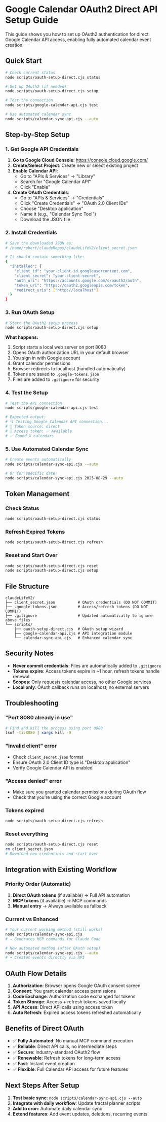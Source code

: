 # Google Calendar OAuth2 Direct API Setup Guide

This guide shows you how to set up OAuth2 authentication for direct Google Calendar API access, enabling fully automated calendar event creation.

## Quick Start

```bash
# Check current status
node scripts/oauth-setup-direct.cjs status

# Set up OAuth2 (if needed)
node scripts/oauth-setup-direct.cjs setup

# Test the connection
node scripts/google-calendar-api.cjs test

# Use automated calendar sync
node scripts/calendar-sync-api.cjs --auto
```

## Step-by-Step Setup

### 1. Get Google API Credentials

1. **Go to Google Cloud Console**: https://console.cloud.google.com/
2. **Create/Select Project**: Create new or select existing project
3. **Enable Calendar API**:
   - Go to "APIs & Services" → "Library"
   - Search for "Google Calendar API"
   - Click "Enable"
4. **Create OAuth Credentials**:
   - Go to "APIs & Services" → "Credentials"
   - Click "Create Credentials" → "OAuth 2.0 Client IDs"
   - Choose "Desktop application"
   - Name it (e.g., "Calendar Sync Tool")
   - Download the JSON file

### 2. Install Credentials

```bash
# Save the downloaded JSON as:
# /home/robert/claudeRepos/claudeLifeV2/client_secret.json

# It should contain something like:
{
  "installed": {
    "client_id": "your-client-id.googleusercontent.com",
    "client_secret": "your-client-secret",
    "auth_uri": "https://accounts.google.com/o/oauth2/auth",
    "token_uri": "https://oauth2.googleapis.com/token",
    "redirect_uris": ["http://localhost"]
  }
}
```

### 3. Run OAuth Setup

```bash
# Start the OAuth2 setup process
node scripts/oauth-setup-direct.cjs setup
```

**What happens:**
1. Script starts a local web server on port 8080
2. Opens OAuth authorization URL in your default browser
3. You sign in with Google account
4. Grant calendar permissions
5. Browser redirects to localhost (handled automatically)
6. Tokens are saved to `.google-tokens.json`
7. Files are added to `.gitignore` for security

### 4. Test the Setup

```bash
# Test the API connection
node scripts/google-calendar-api.cjs test

# Expected output:
# 🔍 Testing Google Calendar API connection...
# 🔑 Token source: direct
# 🎫 Access token: ✅ Available
# ✅ Found X calendars
```

### 5. Use Automated Calendar Sync

```bash
# Create events automatically
node scripts/calendar-sync-api.cjs --auto

# Or for specific date
node scripts/calendar-sync-api.cjs 2025-08-29 --auto
```

## Token Management

### Check Status
```bash
node scripts/oauth-setup-direct.cjs status
```

### Refresh Expired Tokens
```bash
node scripts/oauth-setup-direct.cjs refresh
```

### Reset and Start Over
```bash
node scripts/oauth-setup-direct.cjs reset
node scripts/oauth-setup-direct.cjs setup
```

## File Structure

```
claudeLifeV2/
├── client_secret.json          # OAuth credentials (DO NOT COMMIT)
├── .google-tokens.json         # Access/refresh tokens (DO NOT COMMIT)
├── .gitignore                  # Updated automatically to ignore above files
└── scripts/
    ├── oauth-setup-direct.cjs  # OAuth setup wizard
    ├── google-calendar-api.cjs # API integration module
    └── calendar-sync-api.cjs   # Enhanced calendar sync
```

## Security Notes

- **Never commit credentials**: Files are automatically added to `.gitignore`
- **Tokens expire**: Access tokens expire in ~1 hour, refresh tokens handle renewal
- **Scopes**: Only requests calendar access, no other Google services
- **Local only**: OAuth callback runs on localhost, no external servers

## Troubleshooting

### "Port 8080 already in use"
```bash
# Find and kill the process using port 8080
lsof -ti:8080 | xargs kill -9
```

### "Invalid client" error
- Check `client_secret.json` format
- Ensure OAuth 2.0 Client ID type is "Desktop application"
- Verify Google Calendar API is enabled

### "Access denied" error
- Make sure you granted calendar permissions during OAuth flow
- Check that you're using the correct Google account

### Tokens expired
```bash
node scripts/oauth-setup-direct.cjs refresh
```

### Reset everything
```bash
node scripts/oauth-setup-direct.cjs reset
rm client_secret.json
# Download new credentials and start over
```

## Integration with Existing Workflow

### Priority Order (Automatic)
1. **Direct OAuth tokens** (if available) → Full API automation
2. **MCP tokens** (if available) → MCP commands
3. **Manual entry** → Always available as fallback

### Current vs Enhanced
```bash
# Your current working method (still works)
node scripts/calendar-sync-api.cjs
# → Generates MCP commands for Claude Code

# New automated method (after OAuth setup)
node scripts/calendar-sync-api.cjs --auto
# → Creates events directly via API
```

## OAuth Flow Details

1. **Authorization**: Browser opens Google OAuth consent screen
2. **Consent**: You grant calendar access permissions
3. **Code Exchange**: Authorization code exchanged for tokens
4. **Token Storage**: Access + refresh tokens saved locally
5. **API Access**: Direct API calls using access token
6. **Auto Refresh**: Expired access tokens refreshed automatically

## Benefits of Direct OAuth

- ✅ **Fully Automated**: No manual MCP command execution
- ✅ **Reliable**: Direct API calls, no intermediate steps
- ✅ **Secure**: Industry-standard OAuth2 flow
- ✅ **Renewable**: Refresh tokens for long-term access
- ✅ **Fast**: Instant event creation
- ✅ **Flexible**: Full Calendar API access for future features

## Next Steps After Setup

1. **Test basic sync**: `node scripts/calendar-sync-api.cjs --auto`
2. **Integrate with daily workflow**: Update fractal planner scripts
3. **Add to cron**: Automate daily calendar sync
4. **Extend features**: Add event updates, deletions, recurring events